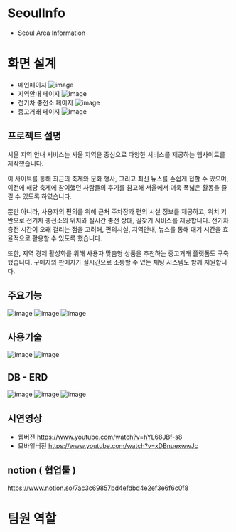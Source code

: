 # SeoulInfo
- Seoul Area Information

# 화면 설계
- 메인페이지
![image](https://github.com/user-attachments/assets/db51a620-345b-4e87-a08a-936cda956a08)
- 지역안내 페이지
![image](https://github.com/user-attachments/assets/169b035d-133e-4b77-9724-54a551ff44ef)
- 전기차 충전소 페이지
![image](https://github.com/user-attachments/assets/eea13b32-0a81-4102-9ea6-919608c1524a)
- 중고거래 페이지
![image](https://github.com/user-attachments/assets/5a6c1cbb-d83f-4b73-8905-c0754f35d6a2)

## 프로젝트 설명
서울 지역 안내 서비스는
서울 지역을 중심으로 다양한 서비스를 제공하는 웹사이트를 제작했습니다.

이 사이트를 통해 최근의 축제와 문화 행사, 그리고 최신 뉴스를 손쉽게 접할 수 있으며, 
이전에 해당 축제에 참여했던 사람들의 후기를 참고해 서울에서 더욱 폭넓은 활동을 즐길 수 있도록 하였습니다.

뿐만 아니라, 사용자의 편의를 위해 근처 주차장과 편의 시설 정보를 제공하고, 위치 기반으로 전기차 충전소의 위치와 실시간 충전 상태, 길찾기 서비스를 제공합니다. 
전기차 충전 시간이 오래 걸리는 점을 고려해, 편의시설, 지역안내, 뉴스를 통해 대기 시간을 효율적으로 활용할 수 있도록 했습니다.

또한, 지역 경제 활성화를 위해 사용자 맞춤형 상품을 추천하는 중고거래 플랫폼도 구축했습니다.
구매자와 판매자가 실시간으로 소통할 수 있는 채팅 시스템도 함께 지원합니다.

## 주요기능
![image](https://github.com/user-attachments/assets/e9fc25c7-a752-4aee-b1b9-9ded2137c9c9)
![image](https://github.com/user-attachments/assets/2c323c66-a371-4a7d-bbdb-35b607abab7e)
![image](https://github.com/user-attachments/assets/03598b47-1120-4409-bc49-acbfd4cee4db)


## 사용기술
![image](https://github.com/user-attachments/assets/c1c05e52-64c5-4cc6-bcc0-608b089bc269)
![image](https://github.com/user-attachments/assets/f44bf0a7-b2d8-4012-b8ec-14c208e4ec20)

## DB - ERD
![image](https://github.com/user-attachments/assets/0149be72-e49a-4567-ad88-fc304331edef)
![image](https://github.com/user-attachments/assets/b63e8d2b-ad82-414d-ba9e-95d94be0786a)
![image](https://github.com/user-attachments/assets/0a297607-052d-4ad6-bdac-23994886aaf1)

## 시연영상
- 웹버전
https://www.youtube.com/watch?v=hYL68JBf-s8
- 모바일버전
https://www.youtube.com/watch?v=xDBnuexwwJc
## notion ( 협업툴 )
https://www.notion.so/7ac3c69857bd4efdbd4e2ef3e6f6c0f8
# 팀원 역할

